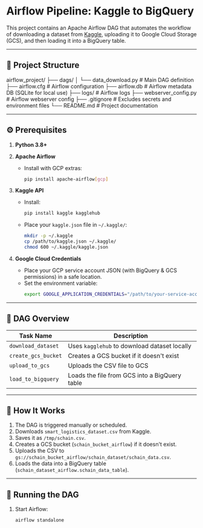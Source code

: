 # Airflow Pipeline: Kaggle to BigQuery

This project contains an Apache Airflow DAG that automates the workflow of downloading a dataset from [Kaggle](https://www.kaggle.com/datasets/ziya07/smart-logistics-supply-chain-dataset), uploading it to Google Cloud Storage (GCS), and then loading it into a BigQuery table.

---

## 📁 Project Structure

airflow_project/
├── dags/
│   └── data_download.py         # Main DAG definition
├── airflow.cfg                  # Airflow configuration
├── airflow.db                   # Airflow metadata DB (SQLite for local use)
├── logs/                        # Airflow logs
├── webserver_config.py          # Airflow webserver config
├── .gitignore                   # Excludes secrets and environment files
└── README.md                    # Project documentation

---

## ⚙️ Prerequisites

1. **Python 3.8+**
2. **Apache Airflow**
   - Install with GCP extras:
     ```bash
     pip install apache-airflow[gcp]
     ```
3. **Kaggle API**
   - Install:
     ```bash
     pip install kaggle kagglehub
     ```
   - Place your `kaggle.json` file in `~/.kaggle/`:
     ```bash
     mkdir -p ~/.kaggle
     cp /path/to/kaggle.json ~/.kaggle/
     chmod 600 ~/.kaggle/kaggle.json
     ```

4. **Google Cloud Credentials**
   - Place your GCP service account JSON (with BigQuery & GCS permissions) in a safe location.
   - Set the environment variable:
     ```bash
     export GOOGLE_APPLICATION_CREDENTIALS="/path/to/your-service-account.json"
     ```

---

## 🚀 DAG Overview

| Task Name          | Description |
|--------------------|-------------|
| `download_dataset` | Uses `kagglehub` to download dataset locally |
| `create_gcs_bucket`| Creates a GCS bucket if it doesn't exist |
| `upload_to_gcs`    | Uploads the CSV file to GCS |
| `load_to_bigquery` | Loads the file from GCS into a BigQuery table |

---

## 🧠 How It Works

1. The DAG is triggered manually or scheduled.
2. Downloads `smart_logistics_dataset.csv` from Kaggle.
3. Saves it as `/tmp/schain.csv`.
4. Creates a GCS bucket (`schain_bucket_airflow`) if it doesn't exist.
5. Uploads the CSV to `gs://schain_bucket_airflow/schain_dataset/schain_data.csv`.
6. Loads the data into a BigQuery table (`schain_dataset_airflow.schain_data_table`).

---

## 📅 Running the DAG

1. Start Airflow:
   ```bash
   airflow standalone
